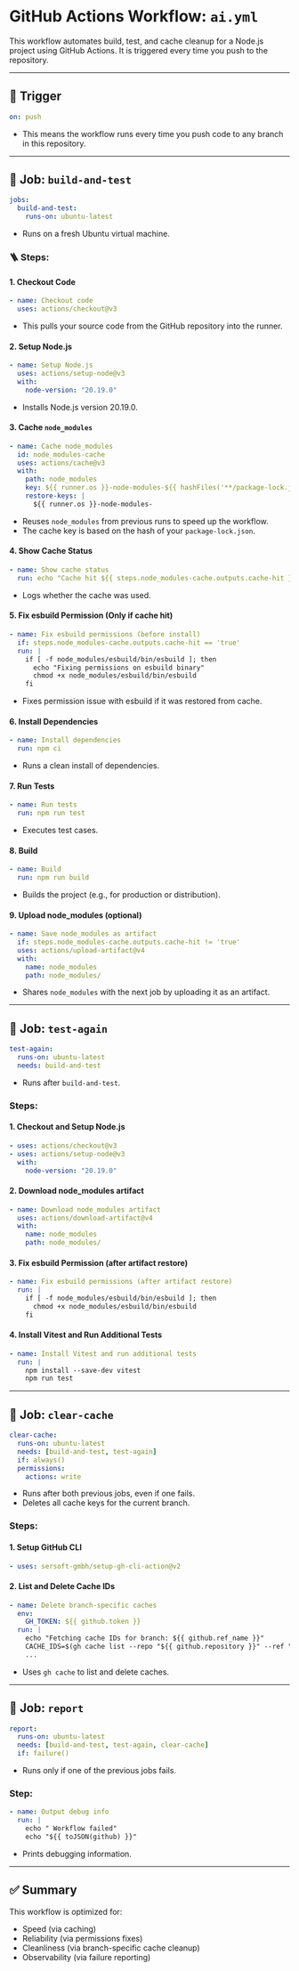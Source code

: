 # GitHub Actions Workflow: `ai.yml`

This workflow automates build, test, and cache cleanup for a Node.js project using GitHub Actions. It is triggered every time you push to the repository.

---

## 📌 Trigger

```yaml
on: push
```

- This means the workflow runs every time you push code to any branch in this repository.

---

## 🧱 Job: `build-and-test`

```yaml
jobs:
  build-and-test:
    runs-on: ubuntu-latest
```

- Runs on a fresh Ubuntu virtual machine.

### 🪜 Steps:

#### 1. Checkout Code

```yaml
- name: Checkout code
  uses: actions/checkout@v3
```
- This pulls your source code from the GitHub repository into the runner.

#### 2. Setup Node.js

```yaml
- name: Setup Node.js
  uses: actions/setup-node@v3
  with:
    node-version: "20.19.0"
```
- Installs Node.js version 20.19.0.

#### 3. Cache `node_modules`

```yaml
- name: Cache node_modules
  id: node_modules-cache
  uses: actions/cache@v3
  with:
    path: node_modules
    key: ${{ runner.os }}-node-modules-${{ hashFiles('**/package-lock.json') }}
    restore-keys: |
      ${{ runner.os }}-node-modules-
```
- Reuses `node_modules` from previous runs to speed up the workflow.
- The cache key is based on the hash of your `package-lock.json`.

#### 4. Show Cache Status

```yaml
- name: Show cache status
  run: echo "Cache hit ${{ steps.node_modules-cache.outputs.cache-hit }}"
```
- Logs whether the cache was used.

#### 5. Fix esbuild Permission (Only if cache hit)

```yaml
- name: Fix esbuild permissions (before install)
  if: steps.node_modules-cache.outputs.cache-hit == 'true'
  run: |
    if [ -f node_modules/esbuild/bin/esbuild ]; then
      echo "Fixing permissions on esbuild binary"
      chmod +x node_modules/esbuild/bin/esbuild
    fi
```
- Fixes permission issue with esbuild if it was restored from cache.

#### 6. Install Dependencies

```yaml
- name: Install dependencies
  run: npm ci
```
- Runs a clean install of dependencies.

#### 7. Run Tests

```yaml
- name: Run tests
  run: npm run test
```
- Executes test cases.

#### 8. Build

```yaml
- name: Build
  run: npm run build
```
- Builds the project (e.g., for production or distribution).

#### 9. Upload node_modules (optional)

```yaml
- name: Save node_modules as artifact
  if: steps.node_modules-cache.outputs.cache-hit != 'true'
  uses: actions/upload-artifact@v4
  with:
    name: node_modules
    path: node_modules/
```
- Shares `node_modules` with the next job by uploading it as an artifact.

---

## 🔁 Job: `test-again`

```yaml
test-again:
  runs-on: ubuntu-latest
  needs: build-and-test
```
- Runs after `build-and-test`.

### Steps:

#### 1. Checkout and Setup Node.js

```yaml
- uses: actions/checkout@v3
- uses: actions/setup-node@v3
  with:
    node-version: "20.19.0"
```

#### 2. Download node_modules artifact

```yaml
- name: Download node_modules artifact
  uses: actions/download-artifact@v4
  with:
    name: node_modules
    path: node_modules/
```

#### 3. Fix esbuild Permission (after artifact restore)

```yaml
- name: Fix esbuild permissions (after artifact restore)
  run: |
    if [ -f node_modules/esbuild/bin/esbuild ]; then
      chmod +x node_modules/esbuild/bin/esbuild
    fi
```

#### 4. Install Vitest and Run Additional Tests

```yaml
- name: Install Vitest and run additional tests
  run: |
    npm install --save-dev vitest
    npm run test
```

---

## 🧹 Job: `clear-cache`

```yaml
clear-cache:
  runs-on: ubuntu-latest
  needs: [build-and-test, test-again]
  if: always()
  permissions:
    actions: write
```
- Runs after both previous jobs, even if one fails.
- Deletes all cache keys for the current branch.

### Steps:

#### 1. Setup GitHub CLI

```yaml
- uses: sersoft-gmbh/setup-gh-cli-action@v2
```

#### 2. List and Delete Cache IDs

```yaml
- name: Delete branch-specific caches
  env:
    GH_TOKEN: ${{ github.token }}
  run: |
    echo "Fetching cache IDs for branch: ${{ github.ref_name }}"
    CACHE_IDS=$(gh cache list --repo "${{ github.repository }}" --ref "refs/heads/${{ github.ref_name }}" --limit 100 --json id --jq '.[].id')
    ...
```
- Uses `gh cache` to list and delete caches.

---

## 🧪 Job: `report`

```yaml
report:
  runs-on: ubuntu-latest
  needs: [build-and-test, test-again, clear-cache]
  if: failure()
```
- Runs only if one of the previous jobs fails.

### Step:

```yaml
- name: Output debug info
  run: |
    echo " Workflow failed"
    echo "${{ toJSON(github) }}"
```
- Prints debugging information.

---

## ✅ Summary

This workflow is optimized for:

- Speed (via caching)
- Reliability (via permissions fixes)
- Cleanliness (via branch-specific cache cleanup)
- Observability (via failure reporting)